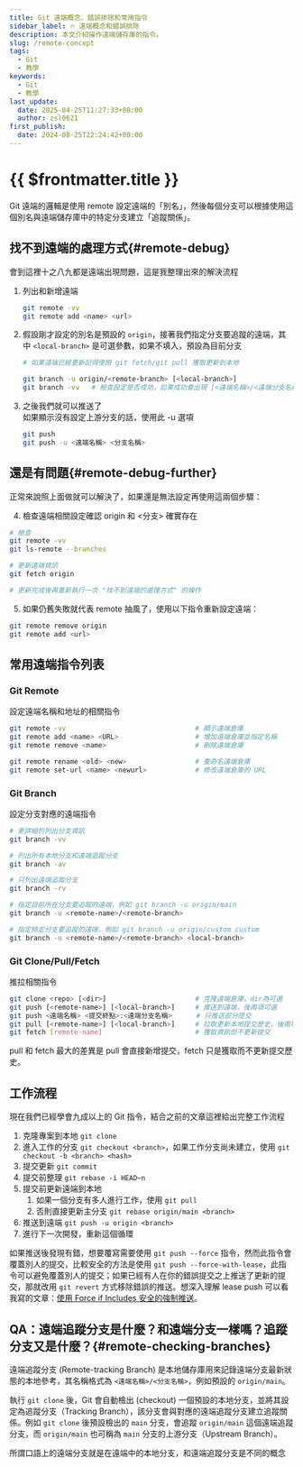 ```yaml
---
title: Git 遠端概念、錯誤排除和常用指令
sidebar_label: 🔥 遠端概念和錯誤排除
description: 本文介紹操作遠端儲存庫的指令。
slug: /remote-concept
tags:
  - Git
  - 教學
keywords:
  - Git
  - 教學
last_update:
  date: 2025-04-25T11:27:33+08:00
  author: zsl0621
first_publish:
  date: 2024-08-25T22:24:42+08:00
---
```


# {{ $frontmatter.title }}

Git 遠端的邏輯是使用 remote 設定遠端的「別名」，然後每個分支可以根據使用這個別名與遠端儲存庫中的特定分支建立「追蹤關係」。

## 找不到遠端的處理方式{#remote-debug}

會到這裡十之八九都是遠端出現問題，這是我整理出來的解決流程

1. 列出和新增遠端

    ```sh
    git remote -vv
    git remote add <name> <url>
    ```

2. 假設剛才設定的別名是預設的 `origin`，接著我們指定分支要追蹤的遠端，其中 `<local-branch>` 是可選參數，如果不填入，預設為目前分支

    ```sh
    # 如果遠端已經更新記得使用 git fetch/git pull 獲取更新到本地

    git branch -u origin/<remote-branch> [<local-branch>]
    git branch -vv   # 檢查設定是否成功，如果成功會出現 [<遠端名稱>/<遠端分支名稱>]
    ```

3. 之後我們就可以推送了  
如果顯示沒有設定上游分支的話，使用此 -u 選項

    ```sh
    git push
    git push -u <遠端名稱> <分支名稱>
    ```

## 還是有問題{#remote-debug-further}

正常來說照上面做就可以解決了，如果還是無法設定再使用這兩個步驟：

4. 檢查遠端相關設定確認 origin 和 \<分支\> 確實存在

```sh
# 檢查
git remote -vv
git ls-remote --branches

# 更新遠端資訊
git fetch origin

# 更新完成後再重新執行一次 "找不到遠端的處理方式" 的操作
```

5. 如果仍舊失敗就代表 remote 抽風了，使用以下指令重新設定遠端：

```sh
git remote remove origin
git remote add <url>
```

## 常用遠端指令列表

### Git Remote

設定遠端名稱和地址的相關指令

```sh
git remote -vv                                # 顯示遠端倉庫
git remote add <name> <URL>                   # 增加遠端倉庫並指定名稱
git remote remove <name>                      # 刪除遠端倉庫

git remote rename <old> <new>                 # 重命名遠端倉庫
git remote set-url <name> <newurl>            # 修改遠端倉庫的 URL
```

### Git Branch

設定分支對應的遠端指令

```sh
# 更詳細的列出分支資訊
git branch -vv

# 列出所有本地分支和遠端追蹤分支
git branch -av

# 只列出遠端追蹤分支
git branch -rv

# 指定目前所在分支要追蹤的遠端，例如 git branch -u origin/main
git branch -u <remote-name>/<remote-branch>

# 指定特定分支要追蹤的遠端，例如 git branch -u origin/custom custom
git branch -u <remote-name>/<remote-branch> <local-branch>
```

### Git Clone/Pull/Fetch

推拉相關指令

```sh
git clone <repo> [<dir>]                      # 克隆遠端倉庫，dir為可選
git push [<remote-name>] [<local-branch>]     # 推送到遠端，後兩項可選
git push <遠端名稱> <提交終點>:<遠端分支名稱>      # 只推送部分提交 
git pull [<remote-name>] [<local-branch>]     # 拉取更新本地提交歷史，後兩項為可選
git fetch [remote-name]                       # 獲取資訊但不更新提交
```

pull 和 fetch 最大的差異是 pull 會直接新增提交，fetch 只是獲取而不更新提交歷史。

## 工作流程

現在我們已經學會九成以上的 Git 指令，結合之前的文章這裡給出完整工作流程

1. 克隆專案到本地 `git clone`
2. 進入工作的分支 `git checkout <branch>`，如果工作分支尚未建立，使用 `git checkout -b <branch> <hash>`
3. 提交更新 `git commit`
4. 提交前整理 `git rebase -i HEAD~n`
5. 提交前更新遠端到本地
   1. 如果一個分支有多人進行工作，使用 `git pull`
   2. 否則直接更新主分支 `git rebase origin/main <branch>`
6. 推送到遠端 `git push -u origin <branch>`
7. 進行下一次開發，重新這個循環

如果推送後發現有錯，想要覆寫需要使用 `git push --force` 指令，然而此指令會覆蓋別人的提交，比較安全的方法是使用 `git push --force-with-lease`，此指令可以避免覆蓋別人的提交；如果已經有人在你的錯誤提交之上推送了更新的提交，那就改用 `git revert` 方式移除錯誤的推送。想深入理解 lease push 可以看我寫的文章：[使用 Force if Includes 安全的強制推送](/pro/force-if-includes)。

## QA：遠端追蹤分支是什麼？和遠端分支一樣嗎？追蹤分支又是什麼？{#remote-checking-branches}

遠端追蹤分支 (Remote-tracking Branch) 是本地儲存庫用來記錄遠端分支最新狀態的本地參考，其名稱格式為 `<遠端名稱>/<分支名稱>`，例如預設的 `origin/main`。

執行 `git clone` 後，Git 會自動檢出 (checkout) 一個預設的本地分支，並將其設定為追蹤分支（Tracking Branch），該分支會與對應的遠端追蹤分支建立追蹤關係。例如 `git clone` 後預設檢出的 `main` 分支，會追蹤 `origin/main` 這個遠端追蹤分支，而 `origin/main` 也可稱為 `main` 分支的上游分支（Upstream Branch）。

所謂口語上的遠端分支就是在遠端中的本地分支，和遠端追蹤分支是不同的概念
